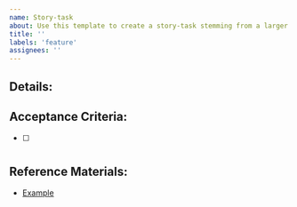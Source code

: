 ```yaml
---
name: Story-task
about: Use this template to create a story-task stemming from a larger feature request to break down complex enhancements into smaller, manageable tasks.
title: ''
labels: 'feature'
assignees: ''
---
```


## Details:


## Acceptance Criteria:

- [ ] #

## Reference Materials:
- [Example](https://example.com)

